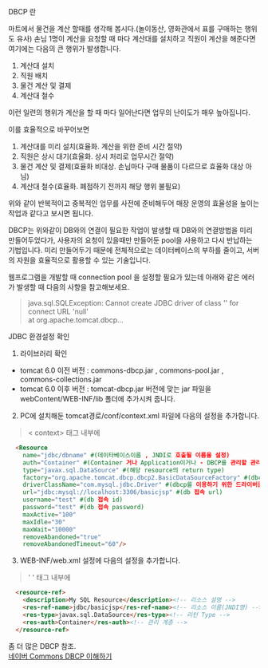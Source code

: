 
DBCP 란

마트에서 물건을 계산 할때를 생각해 봅시다.(놀이동산, 영화관에서 표를 구매하는 행위도 유사)
손님 1명이 계산을 요청할 때 마다 계산대를 설치하고 직원이 계산을 해준다면
여기에는 다음의 큰 행위가 발생합니다.

1. 계산대 설치
2. 직원 배치
3. 물건 계산 및 결제
4. 계산대 철수

이런 일련의 행위가 계산을 할 때 마다 일어난다면 업무의 난이도가 매우 높아집니다.

이를 효율적으로 바꾸어보면 
1. 계산대를 미리 설치(효율화. 계산을 위한 준비 시간 절약)
2. 직원은 상시 대기(효율화. 상시 처리로 업무시간 절약)
3. 물건 계산 및 결제(효율화 비대상. 손님마다 구매 물품이 다르므로 효율화 대상 아님)
4. 계산대 철수(효율화. 폐점하기 전까지 해당 행위 불필요)

위와 같이 반복적이고 중복적인 업무를 사전에 준비해두어 매장 운영의 효율성을 높이는 작업과 같다고 보시면 됩니다.

DBCP는 위와같이 DB와의 연결이 필요한 작업이 발생할 때
DB와의 연결방법을 미리 만들어두었다가, 사용자의 요청이 있을때만 만들어둔 pool을 사용하고 다시 반납하는 기법입니다.
미리 만들어두기 때문에 전체적으로는 데이터베이스의 부하를 줄이고, 서버의 자원을 효율적으로 활용할 수 있는 기술입니다.


웹프로그램을 개발할 때 connection pool 을 설정할 필요가 있는데
아래와 같은 에러가 발생할 때 다음의 사항을 참고해보세요.


> java.sql.SQLException: Cannot create JDBC driver of class '' for connect URL 'null'  
> at org.apache.tomcat.dbcp...


JDBC 환경설정 확인

1. 라이브러리 확인
  - tomcat 6.0 이전 버전 : commons-dbcp.jar , commons-pool.jar , commons-collections.jar
  - tomcat 6.0 이후 버전 : tomcat-dbcp.jar
  버전에 맞는 jar 파일을 webContent/WEB-INF/lib 폴더에 추가시켜 줍니다.
  
2. PC에 설치해둔 tomcat경로/conf/context.xml 파일에 다음의 설정을 추가합니다.  
  > < context> 태그 내부에
  ```html
	<Resource 
	  name="jdbc/dbname" #(데이타베이스이름 , JNDI로 호출될 이름을 설정) 
	  auth="Container" #(Container 거나 Application이거나 - DBCP를 관리할 관리자) 
	  type="javax.sql.DataSource" #(해당 resource의 return type) 
	  factory="org.apache.tomcat.dbcp.dbcp2.BasicDataSourceFactory" #(dbcp를 유용하는 관리 클래스) 
	  driverClassName="com.mysql.jdbc.Driver" #(dbcp를 이용하기 위한 드라이버클래스) 
	  url="jdbc:mysql://localhost:3306/basicjsp" #(db 접속 url) 
	  username="test" #(db 접속 id) 
	  password="test" #(db 접속 password) 
	  maxActive="100"  
	  maxIdle="30" 
	  maxWait="10000" 
	  removeAbandoned="true" 
	  removeAbandonedTimeout="60"/> 
  ```

3. WEB-INF/web.xml 설정에 다음의 설정을 추가합니다.  
  > '<web-app> ' 태그 내부에</code>
  ```html
	<resource-ref>
	  <description>My SQL Resource</description><!-- 리소스 설명 -->
	  <res-ref-name>jdbc/basicjsp</res-ref-name><!-- 리소스 이름(JNDI명) -->
	  <res-type>javax.sql.DataSource</res-type><!-- 리턴 Type -->
	  <res-auth>Container</res-auth><!-- 관리 계층 -->
	</resource-ref>
  ```


좀 더 많은 DBCP 참조.  
[네이버 Commons DBCP 이해하기](https://d2.naver.com/helloworld/5102792)



